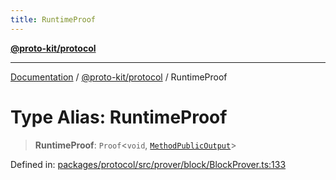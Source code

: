 ```yaml
---
title: RuntimeProof
---
```


[**@proto-kit/protocol**](../README.md)

***

[Documentation](../../../README.md) / [@proto-kit/protocol](../README.md) / RuntimeProof

# Type Alias: RuntimeProof

> **RuntimeProof**: `Proof`\<`void`, [`MethodPublicOutput`](../classes/MethodPublicOutput.md)\>

Defined in: [packages/protocol/src/prover/block/BlockProver.ts:133](https://github.com/proto-kit/framework/blob/28efa802e3737fc3b77339148b307ef7246f3ef1/packages/protocol/src/prover/block/BlockProver.ts#L133)
